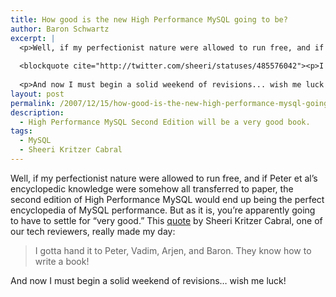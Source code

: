 ```yaml
---
title: How good is the new High Performance MySQL going to be?
author: Baron Schwartz
excerpt: |
  <p>Well, if my perfectionist nature were allowed to run free, and if Peter et al's encyclopedic knowledge were somehow all transferred to paper, the second edition of High Performance MySQL  would end up being the perfect encyclopedia of MySQL performance.  But as it is, you're apparently going to have to settle for "very good."  This <a href="http://twitter.com/sheeri/statuses/485576042">quote</a> by Sheeri Kritzer Cabral, one of our tech reviewers, really made my day:</p>
  
  <blockquote cite="http://twitter.com/sheeri/statuses/485576042"><p>I gotta hand it to Peter, Vadim, Arjen, and Baron. They know how to write a book!</p></blockquote>
  
  <p>And now I must begin a solid weekend of revisions... wish me luck!</p>
layout: post
permalink: /2007/12/15/how-good-is-the-new-high-performance-mysql-going-to-be/
description:
  - High Performance MySQL Second Edition will be a very good book.
tags:
  - MySQL
  - Sheeri Kritzer Cabral
---
```

Well, if my perfectionist nature were allowed to run free, and if Peter et al&#8217;s encyclopedic knowledge were somehow all transferred to paper, the second edition of High Performance MySQL would end up being the perfect encyclopedia of MySQL performance. But as it is, you&#8217;re apparently going to have to settle for &#8220;very good.&#8221; This [quote][1] by Sheeri Kritzer Cabral, one of our tech reviewers, really made my day:

<blockquote cite="http://twitter.com/sheeri/statuses/485576042">
  <p>
    I gotta hand it to Peter, Vadim, Arjen, and Baron. They know how to write a book!
  </p>
</blockquote>

And now I must begin a solid weekend of revisions&#8230; wish me luck!

 [1]: http://twitter.com/sheeri/statuses/485576042